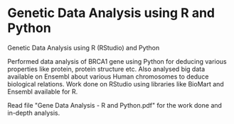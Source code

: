 # Genetic Data Analysis using R and Python

Genetic Data Analysis using R (RStudio) and Python

Performed data analysis of BRCA1 gene using Python for deducing various properties like protein, protein structure etc.
Also analysed big data available on Ensembl about various Human chromosomes to deduce biological relations. Work done on RStudio using libraries like BioMart and Ensembl available for R.

Read file "Gene Data Analysis - R and Python.pdf" for the work done and in-depth analysis.
